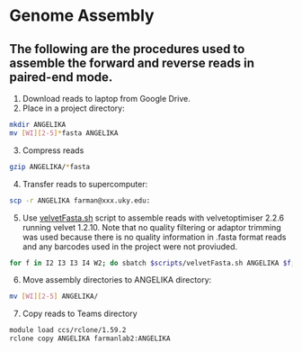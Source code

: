 # Genome Assembly

## The following are the procedures used to assemble the forward and reverse reads in paired-end mode.

1. Download reads to laptop from Google Drive.
2. Place in a project directory:
```bash
mkdir ANGELIKA
mv [WI][2-5]*fasta ANGELIKA
```
3. Compress reads
```bash
gzip ANGELIKA/*fasta
```
4. Transfer reads to supercomputer:
```bash
scp -r ANGELIKA farman@xxx.uky.edu:
```
5. Use [velvetFasta.sh](/scripts/velvetFasta.sh) script to assemble reads with velvetoptimiser 2.2.6 running velvet 1.2.10. Note that no quality filtering or adaptor trimming was used because there is no quality information in .fasta format reads and any barcodes used in the project were not proviuded. 
```bash
for f in I2 I3 I3 I4 W2; do sbatch $scripts/velvetFasta.sh ANGELIKA $f; done
```
6. Move assembly directories to ANGELIKA directory:
```bash
mv [WI][2-5] ANGELIKA/
```
7. Copy reads to Teams directory
```bash
module load ccs/rclone/1.59.2
rclone copy ANGELIKA farmanlab2:ANGELIKA
```
